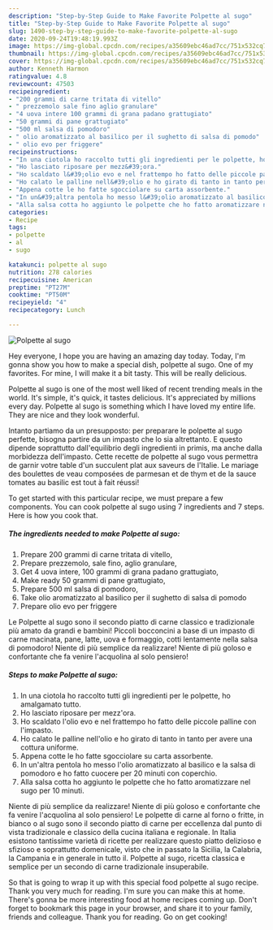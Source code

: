 ```yaml
---
description: "Step-by-Step Guide to Make Favorite Polpette al sugo"
title: "Step-by-Step Guide to Make Favorite Polpette al sugo"
slug: 1490-step-by-step-guide-to-make-favorite-polpette-al-sugo
date: 2020-09-24T19:48:19.993Z
image: https://img-global.cpcdn.com/recipes/a35609ebc46ad7cc/751x532cq70/polpette-al-sugo-recipe-main-photo.jpg
thumbnail: https://img-global.cpcdn.com/recipes/a35609ebc46ad7cc/751x532cq70/polpette-al-sugo-recipe-main-photo.jpg
cover: https://img-global.cpcdn.com/recipes/a35609ebc46ad7cc/751x532cq70/polpette-al-sugo-recipe-main-photo.jpg
author: Kenneth Harmon
ratingvalue: 4.8
reviewcount: 47503
recipeingredient:
- "200 grammi di carne tritata di vitello"
- " prezzemolo sale fino aglio granulare"
- "4 uova intere 100 grammi di grana padano grattugiato"
- "50 grammi di pane grattugiato"
- "500 ml salsa di pomodoro"
- " olio aromatizzato al basilico per il sughetto di salsa di pomodo"
- " olio evo per friggere"
recipeinstructions:
- "In una ciotola ho raccolto tutti gli ingredienti per le polpette, ho amalgamato tutto."
- "Ho lasciato riposare per mezz&#39;ora."
- "Ho scaldato l&#39;olio evo e nel frattempo ho fatto delle piccole palline con l&#39;impasto."
- "Ho calato le palline nell&#39;olio e ho girato di tanto in tanto per avere una cottura uniforme."
- "Appena cotte le ho fatte sgocciolare su carta assorbente."
- "In un&#39;altra pentola ho messo l&#39;olio aromatizzato al basilico e la salsa di pomodoro e ho fatto cuocere per 20 minuti con coperchio."
- "Alla salsa cotta ho aggiunto le polpette che ho fatto aromatizzare nel sugo per 10 minuti."
categories:
- Recipe
tags:
- polpette
- al
- sugo

katakunci: polpette al sugo 
nutrition: 278 calories
recipecuisine: American
preptime: "PT27M"
cooktime: "PT50M"
recipeyield: "4"
recipecategory: Lunch

---
```



![Polpette al sugo](https://img-global.cpcdn.com/recipes/a35609ebc46ad7cc/751x532cq70/polpette-al-sugo-recipe-main-photo.jpg)

Hey everyone, I hope you are having an amazing day today. Today, I'm gonna show you how to make a special dish, polpette al sugo. One of my favorites. For mine, I will make it a bit tasty. This will be really delicious.

Polpette al sugo is one of the most well liked of recent trending meals in the world. It's simple, it's quick, it tastes delicious. It's appreciated by millions every day. Polpette al sugo is something which I have loved my entire life. They are nice and they look wonderful.

Intanto partiamo da un presupposto: per preparare le polpette al sugo perfette, bisogna partire da un impasto che lo sia altrettanto. E questo dipende soprattutto dall&#39;equilibrio degli ingredienti in primis, ma anche dalla morbidezza dell&#39;impasto. Cette recette de polpette al sugo vous permettra de garnir votre table d&#39;un succulent plat aux saveurs de l&#39;Italie. Le mariage des boulettes de veau composées de parmesan et de thym et de la sauce tomates au basilic est tout à fait réussi!


To get started with this particular recipe, we must prepare a few components. You can cook polpette al sugo using 7 ingredients and 7 steps. Here is how you cook that.

<!--inarticleads1-->

##### The ingredients needed to make Polpette al sugo:

1. Prepare 200 grammi di carne tritata di vitello,
1. Prepare  prezzemolo, sale fino, aglio granulare,
1. Get 4 uova intere, 100 grammi di grana padano grattugiato,
1. Make ready 50 grammi di pane grattugiato,
1. Prepare 500 ml salsa di pomodoro,
1. Take  olio aromatizzato al basilico per il sughetto di salsa di pomodo
1. Prepare  olio evo per friggere


Le Polpette al sugo sono il secondo piatto di carne classico e tradizionale più amato da grandi e bambini! Piccoli bocconcini a base di un impasto di carne macinata, pane, latte, uova e formaggio, cotti lentamente nella salsa di pomodoro! Niente di più semplice da realizzare! Niente di più goloso e confortante che fa venire l&#39;acquolina al solo pensiero! 

<!--inarticleads2-->

##### Steps to make Polpette al sugo:

1. In una ciotola ho raccolto tutti gli ingredienti per le polpette, ho amalgamato tutto.
1. Ho lasciato riposare per mezz&#39;ora.
1. Ho scaldato l&#39;olio evo e nel frattempo ho fatto delle piccole palline con l&#39;impasto.
1. Ho calato le palline nell&#39;olio e ho girato di tanto in tanto per avere una cottura uniforme.
1. Appena cotte le ho fatte sgocciolare su carta assorbente.
1. In un&#39;altra pentola ho messo l&#39;olio aromatizzato al basilico e la salsa di pomodoro e ho fatto cuocere per 20 minuti con coperchio.
1. Alla salsa cotta ho aggiunto le polpette che ho fatto aromatizzare nel sugo per 10 minuti.


Niente di più semplice da realizzare! Niente di più goloso e confortante che fa venire l&#39;acquolina al solo pensiero! Le polpette di carne al forno o fritte, in bianco o al sugo sono il secondo piatto di carne per eccellenza dal punto di vista tradizionale e classico della cucina italiana e regionale. In Italia esistono tantissime varietà di ricette per realizzare questo piatto delizioso e sfizioso e soprattutto domenicale, visto che in passato la Sicilia, la Calabria, la Campania e in generale in tutto il. Polpette al sugo, ricetta classica e semplice per un secondo di carne tradizionale insuperabile. 

So that is going to wrap it up with this special food polpette al sugo recipe. Thank you very much for reading. I'm sure you can make this at home. There's gonna be more interesting food at home recipes coming up. Don't forget to bookmark this page in your browser, and share it to your family, friends and colleague. Thank you for reading. Go on get cooking!
